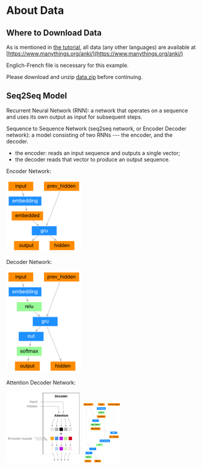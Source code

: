 # About Data

## Where to Download Data

As is mentioned in [the tutorial](https://pytorch.org/tutorials/intermediate/seq2seq_translation_tutorial.html), all data (any other languages) are available at [https://www.manythings.org/anki/](https://www.manythings.org/anki/)

Englich-French file is necessary for this example.

Please download and unzip [data.zip](https://download.pytorch.org/tutorial/data.zip) before continuing.

## Seq2Seq Model

Recurrent Neural Network (RNN): a network that operates on a sequence and uses its own output as input for subsequent steps.

Sequence to Sequence Network (seq2seq network, or Encoder Decoder network): a model consisting of two RNNs --- the encoder, and the decoder. 
* the encoder: reads an input sequence and outputs a single vector;
* the decoder reads that vector to produce an output sequence.

Encoder Network:

<img src="./other/encoder-network.png" alt="encoder" style="width:200px;"/>

Decoder Network:

<img src="./other/decoder-network.png" alt="decoder" style="width:200px;"/>

Attention Decoder Network:

<img src="./other/attention-denet.png" alt="decoder" style="width:200px;"/> <img src="./other/attention-decoder-network.png" alt="decoder" width="100"/>